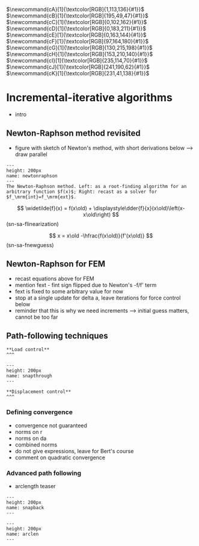 $\newcommand{\E}{\\[3pt]}$
$\newcommand{\DE}{\\[6pt]}$
$\newcommand{\TE}{\\[9pt]}$
$\newcommand{\QE}{\\[12pt]}$
$\newcommand{\eps}{\varepsilon}$
$\newcommand{\beps}{\boldsymbol\eps}$
$\newcommand{\bsig}{\boldsymbol\sigma}$
$\newcommand{\dbdot}{\,\colon\!}$
$\newcommand{\hint}{\displaystyle\int}$
$\newcommand{\hsum}{\displaystyle\sum}$
$\newcommand{\alert}[1]{{\color{pdcolor9}#1}}$
$\newcommand{\gives}{\quad\Rightarrow\quad}$
$\newcommand{\ud}{\mathrm{d}}$
$\newcommand{\uf}{\mathrm{f}}$
$\newcommand{\bff}{\mathbf{f}}$
$\newcommand{\ba}{\mathbf{a}}$
$\newcommand{\bb}{\mathbf{b}}$
$\newcommand{\bc}{\mathbf{c}}$
$\newcommand{\bh}{\mathbf{h}}$
$\newcommand{\bn}{\mathbf{n}}$
$\newcommand{\bq}{\mathbf{q}}$
$\newcommand{\bt}{\mathbf{t}}$
$\newcommand{\bu}{\mathbf{u}}$
$\newcommand{\bv}{\mathbf{v}}$
$\newcommand{\bw}{\mathbf{w}}$
$\newcommand{\bx}{\mathbf{x}}$
$\newcommand{\bB}{\mathbf{B}}$
$\newcommand{\bD}{\mathbf{D}}$
$\newcommand{\bJ}{\mathbf{J}}$
$\newcommand{\bK}{\mathbf{K}}$
$\newcommand{\bM}{\mathbf{M}}$
$\newcommand{\bN}{\mathbf{N}}$
$\newcommand{\bP}{\mathbf{P}}$
$\newcommand{\bzero}{\mathbf{0}}$
$\newcommand{\pder}[2]{\frac{\partial #1}{\partial #2}}$
$\newcommand{\dder}[2]{\frac{\ud #1}{\ud #2}}$
$\newcommand{\pders}[3]{\frac{\partial^2 #1}{\partial #2 \partial #3}}$
$\newcommand{\lder}[2]{{\ud #1}/{\ud #2}}$
$\newcommand{\lpder}[2]{{\partial #1}/{\partial #2}}$
$\newcommand{\lpders}[3]{{\partial^2 #1}/{\partial #2 \partial #3}}$
$\newcommand{\hfrac}[2]{\displaystyle\frac{#1}{#2}}$
$\newcommand{\lfrac}[2]{{#1}/{#2}}$
$\newcommand{\hpder}[2]{\displaystyle\frac{\partial #1}{\partial #2}}$
$\newcommand{\myVec}[1]{\left\{ \begin{matrix} #1 \end{matrix} \right\}}$
$\newcommand{\myMat}[1]{\left[ \begin{matrix} #1 \end{matrix} \right]}$
$\newcommand{\sym}{\ensuremath{_\mathrm{s}}}$
$\newcommand{\dg}{\ensuremath{^\circ}}$
$\newcommand{\mbf}[1]{\mathbf{#1}}$
$\newcommand{\mrm}[1]{\mathrm{#1}}$
$\newcommand{\bs}[1]{\boldsymbol{#1}}$
$\newcommand{\T}{^\mathrm{T}}$
$\newcommand{\dOmega}{\,\mathrm{d}\Omega}$
$\newcommand{\dGamma}{\,\mathrm{d}\Gamma}$
$\newcommand{\us}{\mathrm{s}}$
$\newcommand{\old}{_\mathrm{o}}$
$\newcommand{\new}{_\mathrm{n}}$

$\newcommand{cA}[1]{\textcolor[RGB]{1,113,136}{#1}}$
$\newcommand{cB}[1]{\textcolor[RGB]{195,49,47}{#1}}$
$\newcommand{cC}[1]{\textcolor[RGB]{0,102,162}{#1}}$
$\newcommand{cD}[1]{\textcolor[RGB]{0,183,211}{#1}}$
$\newcommand{cE}[1]{\textcolor[RGB]{0,163,144}{#1}}$
$\newcommand{cF}[1]{\textcolor[RGB]{97,164,180}{#1}}$
$\newcommand{cG}[1]{\textcolor[RGB]{130,215,198}{#1}}$
$\newcommand{cH}[1]{\textcolor[RGB]{153,210,140}{#1}}$
$\newcommand{cI}[1]{\textcolor[RGB]{235,114,70}{#1}}$
$\newcommand{cJ}[1]{\textcolor[RGB]{241,190,62}{#1}}$
$\newcommand{cK}[1]{\textcolor[RGB]{231,41,138}{#1}}$

# Incremental-iterative algorithms

- intro

## Newton-Raphson method revisited

- figure with sketch of Newton's method, with short derivations below --> draw parallel

```{figure} ./figures/newtonraphson.svg
---
height: 200px
name: newtonraphson 
---
The Newton-Raphson method. Left: as a root-finding algorithm for an arbitrary function $f(x)$; Right: recast as a solver for $f_\mrm{int}=f_\mrm{ext}$.
```
$$
\widetilde{f}(x) = f(x\old) + \displaystyle\dder{f}{x}(x\old)\left(x-x\old\right)
$$(sn-sa-flinearization)

$$
x = x\old -\hfrac{f(x\old)}{f'(x\old)}
$$(sn-sa-fnewguess)

## Newton-Raphson for FEM

- recast equations above for FEM
- mention fext - fint sign flipped due to Newton's -f/f' term
- fext is fixed to some arbitrary value for now
- stop at a single update for delta a, leave iterations for force control below
- reminder that this is why we need increments --> initial guess matters, cannot be too far

## Path-following techniques

```{card}
**Load control**
^^^
```

```{figure} ./figures/snapthrough.svg
---
height: 200px
name: snapthrough
---

```

```{card}
**Displacement control**
^^^
```

### Defining convergence

- convergence not guaranteed
- norms on r
- norms on da
- combined norms
- do not give expressions, leave for Bert's course
- comment on quadratic convergence

### Advanced path following

- arclength teaser

```{figure} ./figures/snapback.svg
---
height: 200px
name: snapback
---
```

```{figure} ./figures/arclen.svg
---
height: 200px
name: arclen 
---
```
